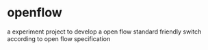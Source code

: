 openflow
========

a experiment project to develop a open flow standard friendly switch according to open flow specification
